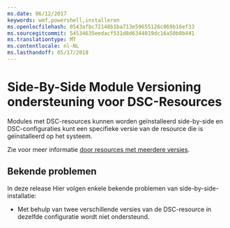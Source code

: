 ```yaml
---
ms.date: 06/12/2017
keywords: wmf,powershell,installeren
ms.openlocfilehash: 0543afbc72148b1ba713e59655126c069b16ef33
ms.sourcegitcommit: 54534635eedacf531d8d6344019dc16a50b8b441
ms.translationtype: MT
ms.contentlocale: nl-NL
ms.lasthandoff: 05/17/2018
---
```

# <a name="side-by-side-module-versioning-support-for-dsc-resources"></a>Side-By-Side Module Versioning ondersteuning voor DSC-Resources

Modules met DSC-resources kunnen worden geïnstalleerd side-by-side en DSC-configuraties kunt een specifieke versie van de resource die is geïnstalleerd op het systeem.

Zie voor meer informatie [door resources met meerdere versies](https://msdn.microsoft.com/powershell/dsc/sxsresource).

## <a name="known-issues"></a>Bekende problemen

In deze release Hier volgen enkele bekende problemen van side-by-side-installatie:

-   Met behulp van twee verschillende versies van de DSC-resource in dezelfde configuratie wordt niet ondersteund.
